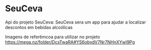 # SeuCeva
Api do projeto SeuCeva:
SeuCeva sera um app para ajudar a localizar descontos em bebidas alcoólicas


Imagens de referêmcoa para utilizar no projeto
https://mega.nz/folder/DcsTwaRA#YS6obydV7Nr7NHnXYwI9Pg
